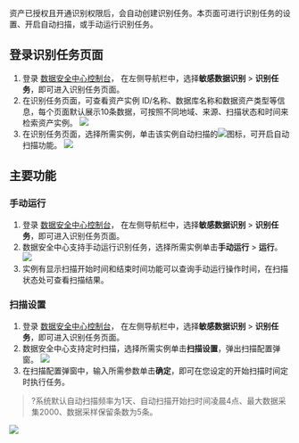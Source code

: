 资产已授权且开通识别权限后，会自动创建识别任务。本页面可进行识别任务的设置、开启自动扫描，或手动运行识别任务。

## 登录识别任务页面
1. 登录 [数据安全中心控制台](https://console.cloud.tencent.com/dsgc/overview)，	在左侧导航栏中，选择**敏感数据识别** > **识别任务**，即可进入识别任务页面。
2. 在识别任务页面，可查看资产实例 ID/名称、数据库名称和数据资产类型等信息，每个页面默认展示10条数据，可按照不同地域、来源、扫描状态和时间来检索资产实例。
![](https://main.qcloudimg.com/raw/bfb1f2dc7a18c5e300141cf4d01fd343.png)
3. 在识别任务页面，选择所需实例，单击该实例自动扫描的![](https://main.qcloudimg.com/raw/d826564c5505ffccab2b4f0a145b83ec.png)图标，可开启自动扫描功能。
![](https://main.qcloudimg.com/raw/480eed91b7eaa40b03eb5be1bfabbbb8.png)

##  主要功能
### 手动运行
1. 登录 [数据安全中心控制台](https://console.cloud.tencent.com/dsgc/overview)，	在左侧导航栏中，选择**敏感数据识别** > **识别任务**，即可进入识别任务页面。
2. 数据安全中心支持手动运行识别任务，选择所需实例单击**手动运行** > **运行**。
![](https://main.qcloudimg.com/raw/fe3cb2b31afa9abc6d4aa74b566f52d7.png)
3. 实例有显示扫描开始时间和结束时间功能可以查询手动运行操作时间，在扫描状态处可查看扫描结果。

### 扫描设置
1. 登录 [数据安全中心控制台](https://console.cloud.tencent.com/dsgc/overview)，	在左侧导航栏中，选择**敏感数据识别** > **识别任务**，即可进入识别任务页面。
2. 数据安全中心支持定时扫描，选择所需实例单击**扫描设置**，弹出扫描配置弹窗。
![](https://main.qcloudimg.com/raw/d29f70a6735ca94c3b5cd6813ce24091.png)
3. 在扫描配置弹窗中，输入所需参数单击**确定**，即可在您设定的开始扫描时间定时执行任务。
>?系统默认自动扫描频率为1天、自动扫描开始扫时间凌晨4点、最大数据采集2000、数据采样保留条数为5条。
>
![](https://main.qcloudimg.com/raw/6f31309127a76d248f9c48da2c1ea008.png)
   
